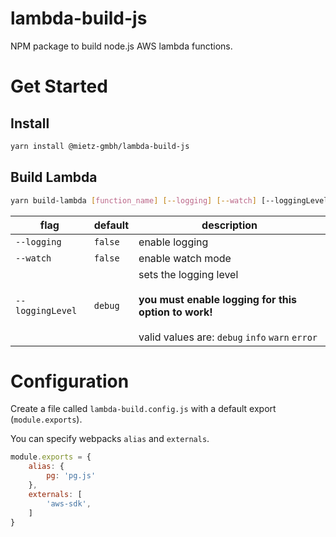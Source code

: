 # lambda-build-js

NPM package to build node.js AWS lambda functions.

# Get Started

## Install

```bash
yarn install @mietz-gmbh/lambda-build-js
```

## Build Lambda

```bash
yarn build-lambda [function_name] [--logging] [--watch] [--loggingLevel=[debug|info|warn|error]]
```

|flag|default| description                                                                                                                         |
|---|---|-------------------------------------------------------------------------------------------------------------------------------------|
|`--logging`|`false`| enable logging                                                                                                                      |
|`--watch`|`false`| enable watch mode                                                                                                                   |
|`--loggingLevel`|`debug`| sets the logging level</br></br>**you must enable logging for this option to work!**</br></br>valid values are: `debug` `info` `warn` `error` |

# Configuration

Create a file called `lambda-build.config.js` with a default export (`module.exports`).

You can specify webpacks `alias` and `externals`.

```js
module.exports = {
    alias: {
        pg: 'pg.js'
    },
    externals: [
        'aws-sdk',
    ]
}
```
